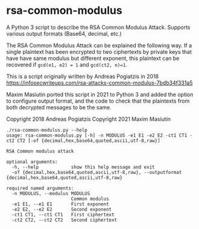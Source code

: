 # rsa-common-modulus
A Python 3 script to describe the RSA Common Modulus Attack. Supports various output formats (Base64, decimal, etc.)

The RSA Common Modulus Attack can be explained the following way.
If a single plaintext has been encrypted to two ciphertexts 
by private keys that have have same modulus but different exponent,
this plaintext can be recovered if `gcd(e1, e2) = 1` and `gcd(ct2, n)=1`.

This is a script originally written by Andreas Pogiatzis in 2018
<https://infosecwriteups.com/rsa-attacks-common-modulus-7bdb34f331a5>

Maxim Masiutin ported this script in 2021 to Python 3 and added the option to configure output format,
and the code to check that the plaintexts from both decrypted messages to be the same.

Copyright 2018 Andreas Pogiatzis
Copyright 2021 Maxim Masiutin

```
./rsa-common-modulus.py --help
usage: rsa-common-modulus.py [-h] -n MODULUS -e1 E1 -e2 E2 -ct1 CT1 -ct2 CT2 [-of {decimal,hex,base64,quoted,ascii,utf-8,raw}]

RSA Common modulus attack

optional arguments:
  -h, --help            show this help message and exit
  -of {decimal,hex,base64,quoted,ascii,utf-8,raw}, --outputformat {decimal,hex,base64,quoted,ascii,utf-8,raw}

required named arguments:
  -n MODULUS, --modulus MODULUS
                        Common modulus
  -e1 E1, --e1 E1       First exponent
  -e2 E2, --e2 E2       Second exponent
  -ct1 CT1, --ct1 CT1   First ciphertext
  -ct2 CT2, --ct2 CT2   Second ciphertext
```
